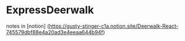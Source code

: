 # ExpressDeerwalk
notes in [notion] (https://gusty-stinger-c1a.notion.site/Deerwalk-React-745579dbf88e4a20ad3e4eeaa644b94f)
